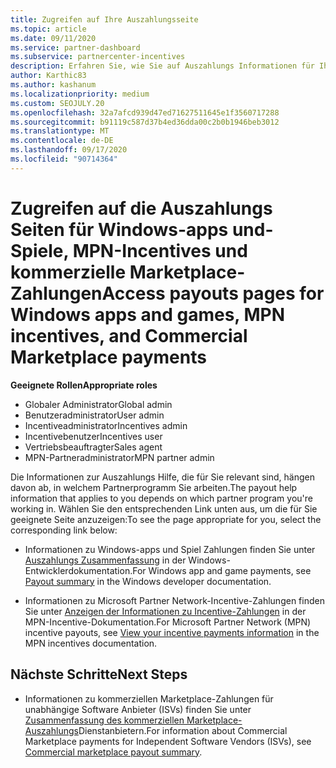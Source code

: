 ```yaml
---
title: Zugreifen auf Ihre Auszahlungsseite
ms.topic: article
ms.date: 09/11/2020
ms.service: partner-dashboard
ms.subservice: partnercenter-incentives
description: Erfahren Sie, wie Sie auf Auszahlungs Informationen für Ihre Windows-apps und-Spiele, MPN-Incentives und kommerzielle Marketplace-Zahlungen für unabhängige Softwarehersteller zugreifen können.
author: Karthic83
ms.author: kashanum
ms.localizationpriority: medium
ms.custom: SEOJULY.20
ms.openlocfilehash: 32a7afcd939d47ed71627511645e1f3560717288
ms.sourcegitcommit: b91119c587d37b4ed36dda00c2b0b1946beb3012
ms.translationtype: MT
ms.contentlocale: de-DE
ms.lasthandoff: 09/17/2020
ms.locfileid: "90714364"
---
```

# <a name="access-payouts-pages-for-windows-apps-and-games-mpn-incentives-and-commercial-marketplace-payments"></a><span data-ttu-id="763ef-103">Zugreifen auf die Auszahlungs Seiten für Windows-apps und-Spiele, MPN-Incentives und kommerzielle Marketplace-Zahlungen</span><span class="sxs-lookup"><span data-stu-id="763ef-103">Access payouts pages for Windows apps and games, MPN incentives, and Commercial Marketplace payments</span></span>

<span data-ttu-id="763ef-104">**Geeignete Rollen**</span><span class="sxs-lookup"><span data-stu-id="763ef-104">**Appropriate roles**</span></span>

- <span data-ttu-id="763ef-105">Globaler Administrator</span><span class="sxs-lookup"><span data-stu-id="763ef-105">Global admin</span></span>
- <span data-ttu-id="763ef-106">Benutzeradministrator</span><span class="sxs-lookup"><span data-stu-id="763ef-106">User admin</span></span>
- <span data-ttu-id="763ef-107">Incentiveadministrator</span><span class="sxs-lookup"><span data-stu-id="763ef-107">Incentives admin</span></span>
- <span data-ttu-id="763ef-108">Incentivebenutzer</span><span class="sxs-lookup"><span data-stu-id="763ef-108">Incentives user</span></span>
- <span data-ttu-id="763ef-109">Vertriebsbeauftragter</span><span class="sxs-lookup"><span data-stu-id="763ef-109">Sales agent</span></span>
- <span data-ttu-id="763ef-110">MPN-Partneradministrator</span><span class="sxs-lookup"><span data-stu-id="763ef-110">MPN partner admin</span></span>

<span data-ttu-id="763ef-111">Die Informationen zur Auszahlungs Hilfe, die für Sie relevant sind, hängen davon ab, in welchem Partnerprogramm Sie arbeiten.</span><span class="sxs-lookup"><span data-stu-id="763ef-111">The payout help information that applies to you depends on which partner program you're working in.</span></span> <span data-ttu-id="763ef-112">Wählen Sie den entsprechenden Link unten aus, um die für Sie geeignete Seite anzuzeigen:</span><span class="sxs-lookup"><span data-stu-id="763ef-112">To see the page appropriate for you, select the corresponding link below:</span></span>

- <span data-ttu-id="763ef-113">Informationen zu Windows-apps und Spiel Zahlungen finden Sie unter [Auszahlungs Zusammenfassung](https://docs.microsoft.com/windows/uwp/publish/payout-summary) in der Windows-Entwicklerdokumentation.</span><span class="sxs-lookup"><span data-stu-id="763ef-113">For Windows app and game payments, see [Payout summary](https://docs.microsoft.com/windows/uwp/publish/payout-summary) in the Windows developer documentation.</span></span>

- <span data-ttu-id="763ef-114">Informationen zu Microsoft Partner Network-Incentive-Zahlungen finden Sie unter [Anzeigen der Informationen zu Incentive-Zahlungen](understand-incentive-payouts.md) in der MPN-Incentive-Dokumentation.</span><span class="sxs-lookup"><span data-stu-id="763ef-114">For Microsoft Partner Network (MPN) incentive payouts, see [View your incentive payments information](understand-incentive-payouts.md) in the MPN incentives documentation.</span></span>

## <a name="next-steps"></a><span data-ttu-id="763ef-115">Nächste Schritte</span><span class="sxs-lookup"><span data-stu-id="763ef-115">Next Steps</span></span>

- <span data-ttu-id="763ef-116">Informationen zu kommerziellen Marketplace-Zahlungen für unabhängige Software Anbieter (ISVs) finden Sie unter [Zusammenfassung des kommerziellen Marketplace-Auszahlungs](https://docs.microsoft.com/azure/marketplace/partner-center-portal/payout-summary)Dienstanbietern.</span><span class="sxs-lookup"><span data-stu-id="763ef-116">For information about Commercial Marketplace payments for Independent Software Vendors (ISVs), see [Commercial marketplace payout summary](https://docs.microsoft.com/azure/marketplace/partner-center-portal/payout-summary).</span></span>
